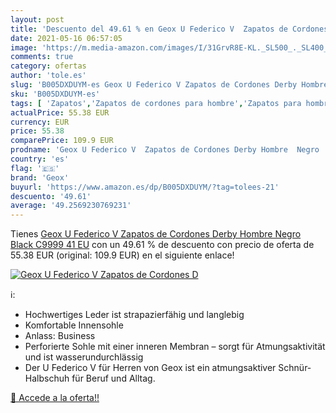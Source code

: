 ```yaml
---
layout: post
title: 'Descuento del 49.61 % en Geox U Federico V  Zapatos de Cordones D'
date: 2021-05-16 06:57:05
image: 'https://m.media-amazon.com/images/I/31GrvR8E-KL._SL500_._SL400_.jpg'
comments: true
category: ofertas
author: 'tole.es'
slug: 'B005DXDUYM-es Geox U Federico V Zapatos de Cordones Derby Hombre Negro...'
sku: 'B005DXDUYM-es'
tags: [ 'Zapatos','Zapatos de cordones para hombre','Zapatos para hombre','Zapatos y complementos','geox','zapatos', ]
actualPrice: 55.38 EUR
currency: EUR
price: 55.38
comparePrice: 109.9 EUR
prodname: 'Geox U Federico V  Zapatos de Cordones Derby Hombre  Negro  Black C9999   41 EU'
country: 'es'
flag: '🇪🇸'
brand: 'Geox'
buyurl: 'https://www.amazon.es/dp/B005DXDUYM/?tag=tolees-21'
descuento: '49.61'
average: '49.2569230769231'
---
```


Tienes [Geox U Federico V  Zapatos de Cordones Derby Hombre  Negro  Black C9999   41 EU](https://www.amazon.es/dp/B005DXDUYM/?tag=tolees-21) con un 49.61 % de descuento con precio de oferta de 55.38 EUR (original: 109.9 EUR) en el siguiente enlace!

[![Geox U Federico V  Zapatos de Cordones D](https://m.media-amazon.com/images/I/31GrvR8E-KL._SL500_._SL400_.jpg)](https://www.amazon.es/dp/B005DXDUYM/?tag=tolees-21)

ℹ️:

- Hochwertiges Leder ist strapazierfähig und langlebig
- Komfortable Innensohle
- Anlass: Business
- Perforierte Sohle mit einer inneren Membran – sorgt für Atmungsaktivität und ist wasserundurchlässig
- Der U Federico V für Herren von Geox ist ein atmungsaktiver Schnür-Halbschuh für Beruf und Alltag.

[🛒 Accede a la oferta!!](https://www.amazon.es/dp/B005DXDUYM/?tag=tolees-21)
